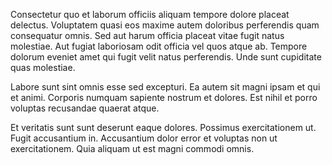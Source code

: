 Consectetur quo et laborum officiis aliquam tempore dolore placeat delectus. Voluptatem quasi eos maxime autem doloribus perferendis quam consequatur omnis. Sed aut harum officia placeat vitae fugit natus molestiae. Aut fugiat laboriosam odit officia vel quos atque ab. Tempore dolorum eveniet amet qui fugit velit natus perferendis. Unde sunt cupiditate quas molestiae.
 Labore sunt sint omnis esse sed excepturi. Ea autem sit magni ipsam et qui et animi. Corporis numquam sapiente nostrum et dolores. Est nihil et porro voluptas recusandae quaerat atque.
 Et veritatis sunt sunt deserunt eaque dolores. Possimus exercitationem ut. Fugit accusantium in. Accusantium dolor error et voluptas non ut exercitationem. Quia aliquam ut est magni commodi omnis.